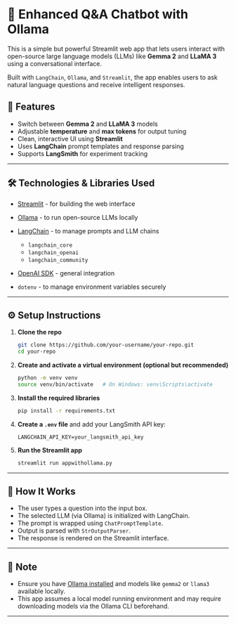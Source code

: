 

# 🧠 Enhanced Q\&A Chatbot with Ollama

This is a simple but powerful Streamlit web app that lets users interact with open-source large language models (LLMs) like **Gemma 2** and **LLaMA 3** using a conversational interface.

Built with `LangChain`, `Ollama`, and `Streamlit`, the app enables users to ask natural language questions and receive intelligent responses.

## 🚀 Features

* Switch between **Gemma 2** and **LLaMA 3** models
* Adjustable **temperature** and **max tokens** for output tuning
* Clean, interactive UI using **Streamlit**
* Uses **LangChain** prompt templates and response parsing
* Supports **LangSmith** for experiment tracking

---

## 🛠️ Technologies & Libraries Used

* [Streamlit](https://streamlit.io/) - for building the web interface
* [Ollama](https://ollama.com/) - to run open-source LLMs locally
* [LangChain](https://www.langchain.com/) - to manage prompts and LLM chains

  * `langchain_core`
  * `langchain_openai`
  * `langchain_community`
* [OpenAI SDK](https://github.com/openai/openai-python) - general integration
* `dotenv` - to manage environment variables securely

---

## ⚙️ Setup Instructions

1. **Clone the repo**

   ```bash
   git clone https://github.com/your-username/your-repo.git
   cd your-repo
   ```

2. **Create and activate a virtual environment (optional but recommended)**

   ```bash
   python -m venv venv
   source venv/bin/activate   # On Windows: venv\Scripts\activate
   ```

3. **Install the required libraries**

   ```bash
   pip install -r requirements.txt
   ```

4. **Create a `.env` file** and add your LangSmith API key:

   ```
   LANGCHAIN_API_KEY=your_langsmith_api_key
   ```

5. **Run the Streamlit app**

   ```bash
   streamlit run appwithollama.py
   ```

---

## 🧪 How It Works

* The user types a question into the input box.
* The selected LLM (via Ollama) is initialized with LangChain.
* The prompt is wrapped using `ChatPromptTemplate`.
* Output is parsed with `StrOutputParser`.
* The response is rendered on the Streamlit interface.

---

## 📌 Note

* Ensure you have [Ollama installed](https://ollama.com/download) and models like `gemma2` or `llama3` available locally.
* This app assumes a local model running environment and may require downloading models via the Ollama CLI beforehand.

---


